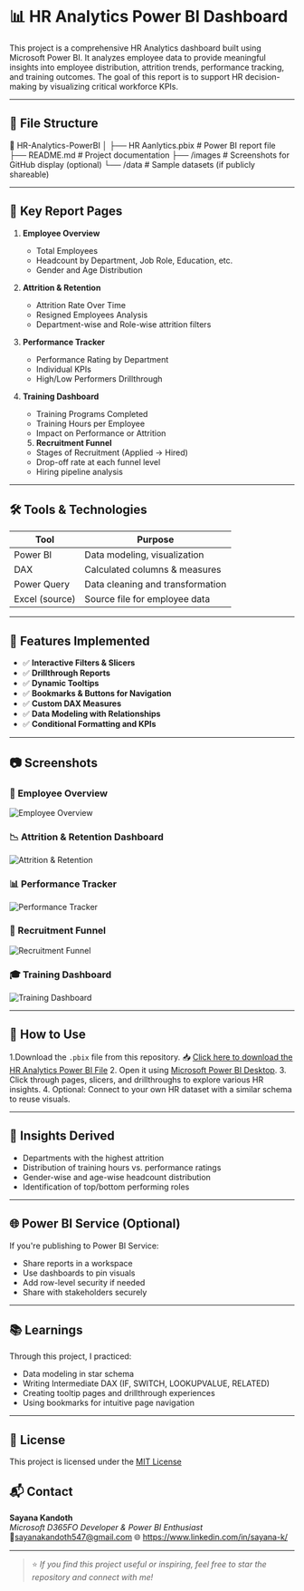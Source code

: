 # 📊 HR Analytics Power BI Dashboard

This project is a comprehensive HR Analytics dashboard built using Microsoft Power BI. It analyzes employee data to provide meaningful insights into employee distribution, attrition trends, performance tracking, and training outcomes. The goal of this report is to support HR decision-making by visualizing critical workforce KPIs.

---

## 📁 File Structure

📂 HR-Analytics-PowerBI
│
├── HR Aanlytics.pbix # Power BI report file
├── README.md # Project documentation
├── /images # Screenshots for GitHub display (optional)
└── /data # Sample datasets (if publicly shareable)

---

## 🧾 Key Report Pages

1. **Employee Overview**
   - Total Employees
   - Headcount by Department, Job Role, Education, etc.
   - Gender and Age Distribution

2. **Attrition & Retention**
   - Attrition Rate Over Time
   - Resigned Employees Analysis
   - Department-wise and Role-wise attrition filters

3. **Performance Tracker**
   - Performance Rating by Department
   - Individual KPIs
   - High/Low Performers Drillthrough

4. **Training Dashboard**
   - Training Programs Completed
   - Training Hours per Employee
   - Impact on Performance or Attrition

   5. **Recruitment Funnel**
   - Stages of Recruitment (Applied → Hired)
   - Drop-off rate at each funnel level
   - Hiring pipeline analysis


---

## 🛠️ Tools & Technologies

| Tool           | Purpose                                |
|----------------|----------------------------------------|
| Power BI       | Data modeling, visualization           |
| DAX            | Calculated columns & measures          |
| Power Query    | Data cleaning and transformation       |
| Excel (source) | Source file for employee data          |

---

## 📌 Features Implemented

- ✅ **Interactive Filters & Slicers**
- ✅ **Drillthrough Reports**
- ✅ **Dynamic Tooltips**
- ✅ **Bookmarks & Buttons for Navigation**
- ✅ **Custom DAX Measures**
- ✅ **Data Modeling with Relationships**
- ✅ **Conditional Formatting and KPIs**

---

## 📷 Screenshots

### 👤 Employee Overview
![Employee Overview](images/Employee%20Overview.png)

### 📉 Attrition & Retention Dashboard
![Attrition & Retention](images/Attrition%20%26%20Retention%20Dashboard.png)

### 📊 Performance Tracker
![Performance Tracker](images/Performance%20Tracker.png)

### 🧲 Recruitment Funnel
![Recruitment Funnel](images/Recruitment%20Funnel.png)

### 🎓 Training Dashboard
![Training Dashboard](images/Training%20Dashboard.png)



---

## 🚀 How to Use

1.Download the `.pbix` file from this repository.
📥 [Click here to download the HR Analytics Power BI File](HR%20Analytics.pbix)
2. Open it using [Microsoft Power BI Desktop](https://powerbi.microsoft.com/en-us/desktop/).
3. Click through pages, slicers, and drillthroughs to explore various HR insights.
4. Optional: Connect to your own HR dataset with a similar schema to reuse visuals.

---

## 🧠 Insights Derived

- Departments with the highest attrition
- Distribution of training hours vs. performance ratings
- Gender-wise and age-wise headcount distribution
- Identification of top/bottom performing roles

---

## 🌐 Power BI Service (Optional)

If you're publishing to Power BI Service:

- Share reports in a workspace
- Use dashboards to pin visuals
- Add row-level security if needed
- Share with stakeholders securely

---

## 📚 Learnings

Through this project, I practiced:

- Data modeling in star schema
- Writing Intermediate DAX (IF, SWITCH, LOOKUPVALUE, RELATED)
- Creating tooltip pages and drillthrough experiences
- Using bookmarks for intuitive page navigation

---

## 📄 License

This project is licensed under the [MIT License](LICENSE)


## 📬 Contact

**Sayana Kandoth**  
*Microsoft D365FO Developer & Power BI Enthusiast*  
📧sayanakandoth547@gmail.com
🌐 https://www.linkedin.com/in/sayana-k/  


---

> ⭐ *If you find this project useful or inspiring, feel free to star the repository and connect with me!*



